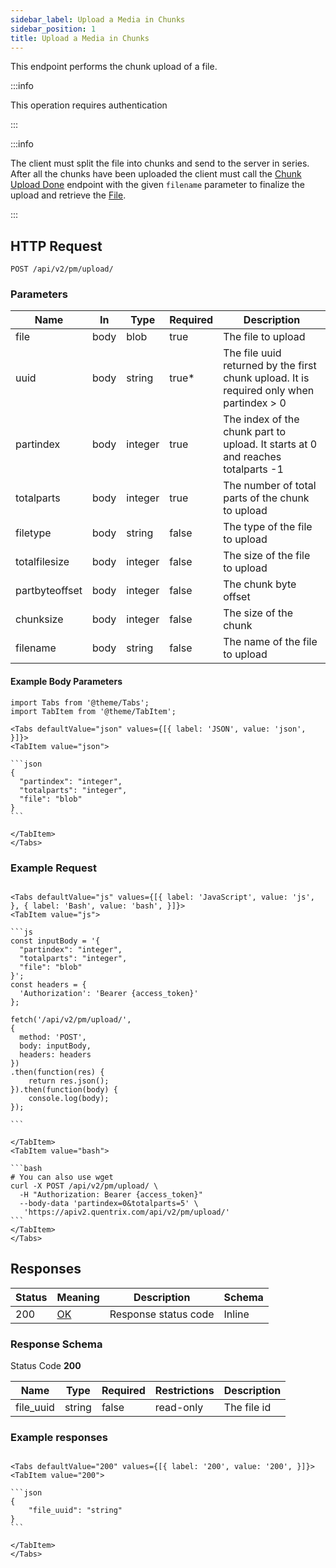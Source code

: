 ```yaml
---
sidebar_label: Upload a Media in Chunks
sidebar_position: 1
title: Upload a Media in Chunks
---
```


This endpoint performs the chunk upload of a file.

:::info

This operation requires authentication

:::

:::info

 The client must split the file into chunks and send to the server in series. After all the chunks have been uploaded the client must call the [Chunk Upload Done](/docs/apireference/v2/privatemessage/chunk_upload_done) endpoint with the given `filename` parameter to finalize the upload and retrieve the [File](/docs/apireference/v2/schemas/file).


:::

## HTTP Request

`POST /api/v2/pm/upload/`

### Parameters

|Name|In|Type|Required|Description|
|---|---|---|---|---|
|file|body|blob|true|The file to upload|
|uuid|body|string|true*|The file uuid returned by the first chunk upload. It is required only when partindex > 0|
|partindex|body|integer|true|The index of the chunk part to upload. It starts at 0 and reaches totalparts -1|
|totalparts|body|integer|true|The number of total parts of the chunk to upload|
|filetype|body|string|false|The type of the file to upload|
|totalfilesize|body|integer|false|The size of the file to upload|
|partbyteoffset|body|integer|false|The chunk byte offset|
|chunksize|body|integer|false|The size of the chunk|
|filename|body|string|false|The name of the file to upload|

#### Example Body Parameters

````mdx-code-block
import Tabs from '@theme/Tabs';
import TabItem from '@theme/TabItem';

<Tabs defaultValue="json" values={[{ label: 'JSON', value: 'json', }]}>
<TabItem value="json">

```json
{
  "partindex": "integer",
  "totalparts": "integer",
  "file": "blob"
}
```

</TabItem>
</Tabs>
````

### Example Request

````mdx-code-block

<Tabs defaultValue="js" values={[{ label: 'JavaScript', value: 'js', }, { label: 'Bash', value: 'bash', }]}>
<TabItem value="js">

```js
const inputBody = '{
  "partindex": "integer",
  "totalparts": "integer",
  "file": "blob"
}';
const headers = {
  'Authorization': 'Bearer {access_token}'
};

fetch('/api/v2/pm/upload/',
{
  method: 'POST',
  body: inputBody,
  headers: headers
})
.then(function(res) {
    return res.json();
}).then(function(body) {
    console.log(body);
});

```

</TabItem>
<TabItem value="bash">

```bash
# You can also use wget
curl -X POST /api/v2/pm/upload/ \
  -H "Authorization: Bearer {access_token}"
  --body-data 'partindex=0&totalparts=5' \
   'https://apiv2.quentrix.com/api/v2/pm/upload/'
```
</TabItem>
</Tabs>
````

## Responses

| Status | Meaning                                                 | Description          | Schema |
|--------|---------------------------------------------------------|----------------------|--------|
| 200    | [OK](https://tools.ietf.org/html/rfc7231#section-6.3.1) | Response status code | Inline |

### Response Schema

Status Code **200**

| Name      | Type   | Required | Restrictions | Description |
|-----------|--------|----------|--------------|-------------|
| file_uuid | string | false    | read-only    | The file id |


### Example responses


````mdx-code-block

<Tabs defaultValue="200" values={[{ label: '200', value: '200', }]}>
<TabItem value="200">

```json
{
    "file_uuid": "string"
}
```

</TabItem>
</Tabs>
````




